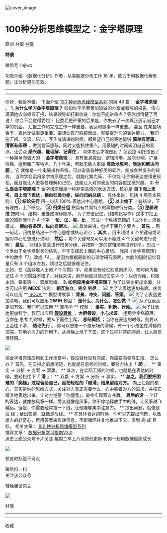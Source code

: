 ![cover_image](https://mmbiz.qpic.cn/mmbiz_jpg/giaycic3UNwo2Eub2ECG4nAvR6KNToBsULxkibdVdLYmfxibfB2gOBwckt0MMjGvBg9ZZVTQha9pOjcl37gKTYrUrA/0?wx_fmt=jpeg)

#  100种分析思维模型之：金字塔原理

原创  林骥  [ 林骥 ](javascript:void\(0\);)

**林骥**

微信号  linjiwx

功能介绍  《数据化分析》作者，从事数据分析工作 16 年，致力于用数据化解难题，让分析更加有效。

__ __

__ _ _ _ _

你好，我是林骥。  下面介绍  [ 100 种分析思维模型系列
](https://mp.weixin.qq.com/mp/appmsgalbum?__biz=MzA4ODE2OTIxMw==&action=getalbum&album_id=1701638273011351554#wechat_redirect)
的第 48 篇： **金字塔原理** 。  **1\. 为什么学习金字塔原理？**
假如你辛辛苦苦加班做的方案或者写的报告，信心满满地去向领导汇报，结果领导却打断你说：你能不能讲重点？等你想清楚了再说！  你会不会觉得委屈？
比委屈更严重的后果是，你失去了一次真正展示自己才华的机会。  汇报工作和完成工作一样重要，表达和做事一样重要。  甚至
在某些场合下，表达比做事更重要。要想让自己脱颖而出，就要提升你的表达能力。  我们在汇报、交流、培训、写作或演讲的时候，都希望自己的表达能够
**简单有逻辑、清晰有条理** ，做到言简意赅，同时又能抓住重点，用最短的时间阐明自己的观点，让受众 **感兴趣、能理解、记得住** 。
具体怎么才能做到？  芭芭拉·明托提出了一种简单而强大的「 **金字塔原理**
」，具有重点突出、逻辑清晰、层次分明、扩展性强、适用面广等特点，几十年来，帮助无数人更加 **高效地思考、表达和解决问题** 。它
就像是一个电脑操作系统，可以安装各种好用的软件，完成各种复杂的任务。  当你学会运用金字塔原理之后，就能化繁为简，  不仅能
让你的表达变得更轻松，而且能让人更容易理解和记忆，还能让人对你表达的内容更加感兴趣。  **2\. 什么是金字塔原理？**
金字塔原理是一种非常高效的表达方法，核心是 **自下而上思考，自上而下表达，横向归类分组，纵向归纳总结** 。  具体来说，包括 4 项基本原则：  **①
结论先行** 用一句话 100% 表达出中心思想。  **② 以上统下** 上有结论，下有理由，上下呼应。  **③ 归类分组**
把具有共同特点的事物进行分类。  **④ 逻辑递进** 按时间、结构、重要或演绎顺序。  为了方便记忆，《结构化写作》这本书把上面的原则简化为 4 个字：
**论、证、类、比** ，形成一个纵横交错的「立体化」思维模式， **横向有条理，纵向有层次。**
![](https://mmbiz.qpic.cn/mmbiz_png/giaycic3UNwo0TvU9YRXuk6BYbicSgIsPla0ZicV3ibULHKFyeINogn01bvUZgUvbaBYmDjNic1Bcj6HnBKmBwQjMfjw/640?wx_fmt=png)
具体来讲，包括下面几个要点：  **首先** ，用一句话，归纳总结出一个中心思想或核心论点；  **其次** ，用不超过 4
个关键句或论据对中心思想进行说明；  **然后** ，每个关键句又可以用不超过 4 个关键句进行说明；  **最后**
，对相关信息进行归类分组，并按照一定的逻辑顺序进行排列，形成一个类似于金字塔形状的结构，牢牢支撑起上面的中心思想。
我把《金字塔原理》中的数字「7」改成「4」，是因为根据最新的心理学研究表明，大脑的短时记忆容量只有 4 个组块左右，超过之后就很难记住。  
比如，在《高效能人士的 7 个习惯》中，如果没有经过刻意的练习，短时间内能记住 4 个习惯就不错了。对我来说，刚开始就只能记住前 4
个：以终为始、积极主动、要事第一、双赢思维。  **3\. 如何应用金字塔原理？** 为了让表达更加全面，分类可以应用 **MECE** 法则：
**相互独立，完全 穷尽** 。
![](https://mmbiz.qpic.cn/mmbiz_png/giaycic3UNwo0TvU9YRXuk6BYbicSgIsPlaLGKLVZpg1Cd3nGnCwbeBUZojH3vLPE90KYEle6Uibna7NVgNxjumCSw/640?wx_fmt=png)
为了让表达更加有趣，序言可以应用 **[ SCQA
](https://mp.weixin.qq.com/s?__biz=MzA4ODE2OTIxMw==&mid=2653480392&idx=1&sn=ea0890c1c3e5f9b4b6516bcdbf62a5b4&scene=21#wechat_redirect)
** 模型讲故事： **背景、冲突、问题、答案。**
![](https://mmbiz.qpic.cn/mmbiz_png/giaycic3UNwo0TvU9YRXuk6BYbicSgIsPlaZBOYcj794nB7rljmfYRsbOXAC5ycoAt3Uj97ymLac6Uc0lHJ9xuSxw/640?wx_fmt=png)
为了让表达更加清晰，我们可以应用 **2W1H** 模型： **是什么、为什么、怎么做** ？
![](https://mmbiz.qpic.cn/mmbiz_png/giaycic3UNwo0TvU9YRXuk6BYbicSgIsPlaq7n5Bug6LgqJiaT507wicueg3WNKJYEkyuRDFLVuibYzxbCibpftp8a6Dw/640?wx_fmt=png)
为了让表达更加有效，我们可以应用  [ ** 空雨伞  ** 模型
](https://mp.weixin.qq.com/s?__biz=MzA4ODE2OTIxMw==&mid=2653481315&idx=1&sn=091d654c726da55bbd03e1739042b8d9&scene=21#wechat_redirect)
： **事实、判断、行动。**
![](https://mmbiz.qpic.cn/mmbiz_png/giaycic3UNwo0TvU9YRXuk6BYbicSgIsPlajqJvicmiaCRbLprlaicqCYicNuNtJygicvTdkSJ5oicrwclTrmoxaJBwytSg/640?wx_fmt=png)
为了让表达更加科学，我可以应用 [ **假设思维**
](http://mp.weixin.qq.com/s?__biz=MzA4ODE2OTIxMw==&mid=2653478494&idx=1&sn=7fb2bb4f04f2c6d64561210164529274&chksm=8bf231ccbc85b8dab3ffb4dffcc56547684ca5ee35f52648cac60c229cbf6e79a1da413bb78a&scene=21#wechat_redirect)
： **大胆假设，小心求证。** 运用金字塔原理，当你在  思考  的时候，要从下面往上爬， **总结概括** ；当你在表达的时候，则要从上面往下滑，
**结论先行** 。  你可以想象一个游乐场的滑梯，有一个小孩坐在滑梯的顶端，在地心引力的作用下，从滑梯上滑了下去，这个过程非常的顺滑，让人感觉很舒服。

![](https://mmbiz.qpic.cn/mmbiz_jpg/giaycic3UNwo2Eub2ECG4nAvR6KNToBsUL0aTC7IVyLXlYrkvw7WllXibPcVCA8kxib8ych5H2hWia1WqAicaUdMXRPQ/640?wx_fmt=jpeg)

把金字塔原理应用到工作场景中，假设目标没有完成，你需要向领导汇报。  怎么办？  首先，在汇报之前想清楚，也就是在思考的时候，要努力往上「 **爬** 」：
** 事实 →  分析 →  方案 →  双赢。  ** 其次，在实际汇报的时候，也就是在表达的时候，要轻松往下「 **滑** 」：  ** 双赢 →
方案 →  分析 →  事实。  ** **总之，我们要把困难的「爬梯」过程留给自己，而把轻松的「顺滑」结果留给对方。**
向上汇报的核心，其实是你的思维方式，关注对方真正需要什么，心中装着对方的需求，并把它精准地表达出来，让对方觉得「你懂我」，最终实现双方共赢。
**最后的话** 一个好的表达，就像放风筝一样。受众就像是风筝，你不停地释放手中的线，让风筝越飞越远。但是，你需要经常拉一下线，让他能够集中注意力。  **
提出问题，就像是  拉  线；给出答案，就像是放线。  **
在具体表达的时候，你可以先提出问题，以激发人的好奇心，再用答案来传递信息，不断循环往复地推进下去，直到  完  成  目标。  相关文章： [ 100
种分析思维模型系列
](https://mp.weixin.qq.com/mp/appmsgalbum?__biz=MzA4ODE2OTIxMw==&action=getalbum&album_id=1701638273011351554#wechat_redirect)  
推荐文章：  [ 数据分析学习指南V3.0
](http://mp.weixin.qq.com/s?__biz=MzA4ODE2OTIxMw==&mid=2653480464&idx=1&sn=705acda96cbfe2e2b1be5972457ef251&chksm=8bf20982bc8580943fad25a83a462188c8d6e8258b544557b377d4d8ca4c7d78de4120e5c5a0&scene=21#wechat_redirect)  
点击上面公众号卡片关注  每周二早上八点原创更新  和你一起用数据赋能成长

![](https://mmbiz.qpic.cn/mmbiz_png/iaOib7ro3AqzmN91fpfXS59xeURluqkMibVtr0e3xHBVBO500PJCI3ZftE81I2WiaClictvjqLE91j0mkUibSBXr1yug/640?wx_fmt=png)

  
  
  

预览时标签不可点

微信扫一扫  
关注该公众号



轻触阅读原文

![](http://mmbiz.qpic.cn/mmbiz_png/giaycic3UNwo3rBmMJ1emiaHxRCj3Om1wuZZCsgHvFSR3sVQrPsicIlRiaGUicJD8KCZibrmu0FzGBc6aBzfBz3HLIeDA/0?wx_fmt=png)

林骥







****



****



  收藏

